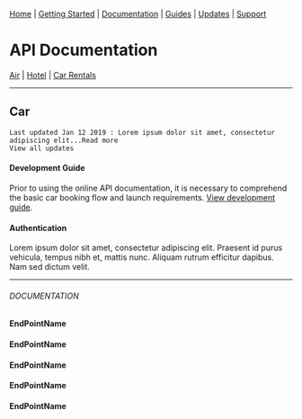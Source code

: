 [Home](home.md) | [Getting Started](getting-started.md) | [Documentation](docs-air.md) | [Guides](guides-air.md) | [Updates](updates.md) | [Support](support.md)

# API Documentation

[Air](docs-air.md) | [Hotel](docs-hotel.md) | [Car Rentals](docs-car.md)

--------------------

## Car

```
Last updated Jan 12 2019 : Lorem ipsum dolor sit amet, consectetur adipiscing elit...Read more
View all updates
```

#### Development Guide

Prior to using the online API documentation, it is necessary to comprehend the basic car booking flow and launch requirements. [View development guide](guides-car.md).

#### Authentication

Lorem ipsum dolor sit amet, consectetur adipiscing elit. Praesent id purus vehicula, tempus nibh et, mattis nunc. Aliquam rutrum efficitur dapibus. Nam sed dictum velit.

-------

###### <a name="docs"></a>DOCUMENTATION

#### EndPointName

#### EndPointName

#### EndPointName

#### EndPointName

#### EndPointName
